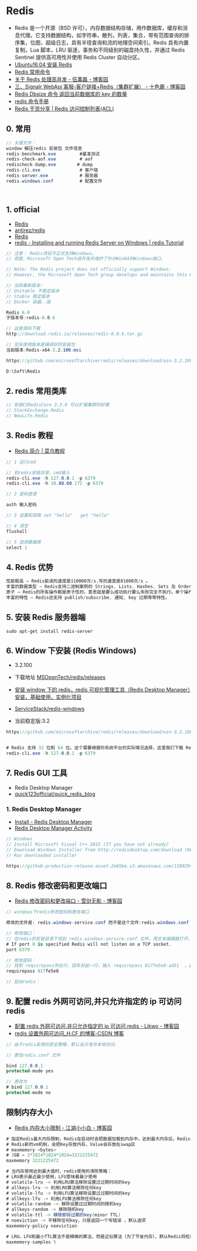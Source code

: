 # Redis

- Redis 是一个开源（BSD 许可），内存数据结构存储，用作数据库，缓存和消息代理。它支持数据结构，如字符串，散列，列表，集合，带有范围查询的排序集，位图，超级日志，具有半径查询和流的地理空间索引。Redis 具有内置复制，Lua 脚本，LRU 驱逐，事务和不同级别的磁盘持久性，并通过 Redis Sentinel 提供高可用性并使用 Redis Cluster 自动分区。
- [Ubuntu16.04 安装 Redis](https://www.cnblogs.com/zongfa/p/7808807.html)
- [Redis 常用命令](https://blog.csdn.net/hanjun0612/article/details/93513640)
- [关于 Redis 处理高并发 - 伍萬磊 - 博客园](https://www.cnblogs.com/wanlei/p/10464517.html)
- [三、Signalr WebApi 客服-客户链接+Redis（集群扩展） - 十色鹿 - 博客园](https://www.cnblogs.com/fger/p/12119396.html)
- [Redis Dbsize 命令 返回当前数据库的 key 的数量](https://www.redis.net.cn/order/3671.html)
- [redis 命令手册](https://www.redis.net.cn/order/)
- [Redis 干货分享 | Redis 访问控制列表(ACL)](https://mp.weixin.qq.com/s?__biz=MzUyODQ3MTgwOA==&mid=2247484617&idx=1&sn=fe08c4d06d0e2c960f074269eb55c223&chksm=fa6e86a6cd190fb0bdf066907e1884494e87e76ea5e844f679a07d6a44c55ccbec8acb1703ae&mpshare=1&scene=23&srcid=&sharer_sharetime=1579266625329&sharer_shareid=640265f8528f9fcff9d08d1ab417b576#rd)

## 0. 常用

```c#
// 关键文件：
window 解压redis 安装包 文件信息
redis-benchmark.exe         #基准测试
redis-check-aof.exe         # aof
redischeck-dump.exe        # dump
redis-cli.exe               # 客户端
redis-server.exe            # 服务器
redis.windows.conf          # 配置文件




```

## 1. official

- [Redis](https://redis.io/)
- [antirez/redis](https://github.com/antirez/redis)
- [Redis](https://redis.io/download)
- [redis - Installing and running Redis Server on Windows | redis Tutorial](https://riptutorial.com/redis/example/29962/installing-and-running-redis-server-on-windows)

```c#
// 注意： Redis项目不正式支持Windows。
// 但是，Microsoft Open Tech组开发并维护了针对Win64的Windows端口。

// Note: The Redis project does not officially support Windows.
// However, the Microsoft Open Tech group develops and maintains this Windows port targeting Win64. Official redis.io/download

// 当前最新版本:
// Unstable 不稳定版本
// Stable 稳定版本
// Docker 容器..版

Redis 6.0
子版本号:redis-6.0.6

// 这是源码下载
http://download.redis.io/releases/redis-6.0.6.tar.gz

// 实际使用版本是编译好的安装包
当前版本:Redis-x64-3.2.100.msi

https://github.com/microsoftarchive/redis/releases/download/win-3.2.100/Redis-x64-3.2.100.msi

D:\Soft\Redis

```

## 2. redis 常用类库

```c#
// 安装CSRedisCore 3.3.0 可以扩展集群的好像
// StackExchange.Redis
// NewLife.Redis
```

## 3. Redis 教程

- [Redis 简介 | 菜鸟教程](http://www.runoob.com/redis/redis-intro.html)

```c#
// 1 运行cmd

// 到redis安装目录，cmd输入
redis-cli.exe -h 127.0.0.1 -p 6379
redis-cli.exe -h 10.88.60.172 -p 6379

// 2 密码登录

auth 输入密码

// 3 设置和获取 set "hello"   get "hello"

// 4 清空
flushall

// 5 选择数据库
select 1

```

## 4. Redis 优势

```c#
性能极高 – Redis能读的速度是110000次/s,写的速度是81000次/s 。
丰富的数据类型 – Redis支持二进制案例的 Strings, Lists, Hashes, Sets 及 Ordered Sets 数据类型操作。
原子 – Redis的所有操作都是原子性的，意思就是要么成功执行要么失败完全不执行。单个操作是原子性的。多个操作也支持事务，即原子性，通过MULTI和EXEC指令包起来。
丰富的特性 – Redis还支持 publish/subscribe, 通知, key 过期等等特性。
```

## 5. 安装 Redis 服务器端

```shell
sudo apt-get install redis-server
```

## 6. Window 下安装 (Redis Windows)

- 3.2.100
- 下载地址 [MSOpenTech/redis/releases](https://github.com/MSOpenTech/redis/releases)
- [安装 window 下的 redis，redis 可视化管理工具（Redis Desktop Manager）安装，基础使用，实例化项目](https://www.cnblogs.com/chengxs/p/9090819.html)
- [ServiceStack/redis-windows](https://github.com/ServiceStack/redis-windows)

- 当前稳定版:3.2

```c#
https://github.com/microsoftarchive/redis/releases/download/win-3.2.100/Redis-x64-3.2.100.msi


# Redis 支持 32 位和 64 位。这个需要根据你系统平台的实际情况选择，这里我们下载 Redis-x64-xxx.zip压缩包到 C 盘，解压后，将文件夹重新命名为 redis。
redis-cli.exe -h 127.0.0.1 -p 6379
```

## 7. Redis GUI 工具

- Redis Desktop Manager
- [quick123official/quick_redis_blog](https://github.com/quick123official/quick_redis_blog)

### 1. Redis Desktop Manager

- [Install - Redis Desktop Manager](https://docs.redisdesktop.com/en/0.9/install/)
- [Redis Desktop Manager Activity](https://sourceforge.net/p/redisdesktopmanager/activity/?page=0&limit=100#5bbf2792f0d3470a6b4b9bbf)

```c#
// Windows
// Install Microsoft Visual C++ 2015 (If you have not already)
// Download Windows Installer from http://redisdesktop.com/download (Requires subscription)
// Run downloaded installer

https://github-production-release-asset-2e65be.s3.amazonaws.com/11892946/d2e73b14-4a17-11e8-80bd-30e6810bf9a1?X-Amz-Algorithm=AWS4-HMAC-SHA256&X-Amz-Credential=AKIAIWNJYAX4CSVEH53A%2F20201020%2Fus-east-1%2Fs3%2Faws4_request&X-Amz-Date=20201020T162729Z&X-Amz-Expires=300&X-Amz-Signature=40e21470126cb7ac8a73167a0831090198f76e05bb4e211505bd266a585659fc&X-Amz-SignedHeaders=host&actor_id=0&key_id=0&repo_id=11892946&response-content-disposition=attachment%3B%20filename%3Dredis-desktop-manager-0.9.3.817.exe&response-content-type=application%2Foctet-stream
```

## 8. Redis 修改密码和更改端口

- [Redis 修改密码和更改端口 - 雪剑无影 - 博客园](https://www.cnblogs.com/xuey/p/7787970.html)

```c#
// windows下redis修改密码和更改端口

修改的文件是: redis.windows-service.conf 而不是这个文件:redis.windows.conf

// 修改端口：
// 在redis的安装目录下找到 redis.windows-service.conf 文件。用文本编辑器打开，然后找到 port 所在行，把默认的端口更改，比如更改为8888。这样端口就修改了
# If port 0 is specified Redis will not listen on a TCP socket.
port 6379

// 修改密码：
// 找到 requirepass所在行，回车另起一行，输入 requirepass 017fe5e8-ad51  ，这样就设置了redis的密码为：017fe5e8-ad51 ，设置好保存后，若要使设置起作用，需要重启redis服务。
requirepass 017fe5e8

// 启动redis：


```

## 9. 配置 redis 外网可访问,并只允许指定的 ip 可访问 redis

- [配置 redis 外网可访问,并只允许指定的 ip 可访问 redis - Likwo - 博客园](https://www.cnblogs.com/likwo/p/5903377.html)
- [redis 设置外网可访问\_H.CF 的博客-CSDN 博客](https://blog.csdn.net/qq_27631797/article/details/79062574)

```c#
// 由于redis采用的安全策略，默认会只准许本地访问。

// 更改redis.conf 文件

bind 127.0.0.1
protected-mode yes

// 更改为
# bind 127.0.0.1
protected-mode no
```

## 限制内存大小

- [Redis 内存大小限制 - 江湖小小白 - 博客园](https://www.cnblogs.com/jhxxb/p/13677348.html)

```c#
# 指定Redis最大内存限制，Redis在启动时会把数据加载到内存中，达到最大内存后，Redis会先尝试清除已到期或即将到期的Key，移除规则可以通过maxmemory-policy来指定，当处理后，仍然到达最大内存，将无法再进行写入操作，但仍然可以进行读取操作
# Redis新的vm机制，会把Key存放内存，Value会存放在swap区
# maxmemory <bytes>
# 3GB = 3*1024*1024*1024=3221225472
maxmemory 3221225472

# 当内存使用达到最大值时，redis使用的清除策略：
# LRU表示最近最少使用，LFU意味着最少使用
# volatile-lru -> 利用LRU算法移除设置过过期时间的key
# allkeys-lru -> 利用LRU算法移除任何key
# volatile-lfu -> 利用LFU算法移除设置过过期时间的key
# allkeys-lfu -> 利用LFU算法移除任何key
# volatile-random -> 移除设置过过期时间的随机key
# allkeys-random -> 移除随机key
# volatile-ttl -> 移除即将过期的key(minor TTL)
# noeviction -> 不移除任何key，只是返回一个写错误 ，默认选项
maxmemory-policy noeviction

# LRU，LFU和最小TTL算法不是精确的算法，而是近似算法（为了节省内存），默认Redis将检查五个键并选择最近使用的键，可以配置指令更改样本大小获得速度或精度。默认值5会产生足够好的结果，10非常接近真实的LRU但耗CPU，3更快但不是很准确。
maxmemory-samples 5
```
